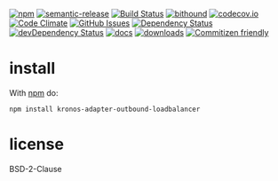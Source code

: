[![npm](https://img.shields.io/npm/v/kronos-adapter-outbound-loadbalancer.svg)](https://www.npmjs.com/package/kronos-adapter-outbound-loadbalancer)
[![semantic-release](https://img.shields.io/badge/%20%20%F0%9F%93%A6%F0%9F%9A%80-semantic--release-e10079.svg)](https://github.com/Kronos-Integration/kronos-adapter-outbound-loadbalancer)
[![Build Status](https://secure.travis-ci.org/Kronos-Integration/kronos-adapter-outbound-loadbalancer.png)](http://travis-ci.org/Kronos-Integration/kronos-adapter-outbound-loadbalancer)
[![bithound](https://www.bithound.io/github/Kronos-Integration/kronos-adapter-outbound-loadbalancer/badges/score.svg)](https://www.bithound.io/github/Kronos-Integration/kronos-adapter-outbound-loadbalancer)
[![codecov.io](http://codecov.io/github/Kronos-Integration/kronos-adapter-outbound-loadbalancer/coverage.svg?branch=master)](http://codecov.io/github/Kronos-Integration/kronos-adapter-outbound-loadbalancer?branch=master)
[![Code Climate](https://codeclimate.com/github/Kronos-Integration/kronos-adapter-outbound-loadbalancer/badges/gpa.svg)](https://codeclimate.com/github/Kronos-Integration/kronos-adapter-outbound-loadbalancer)
[![GitHub Issues](https://img.shields.io/github/issues/Kronos-Integration/kronos-adapter-outbound-loadbalancer.svg?style=flat-square)](https://github.com/Kronos-Integration/kronos-adapter-outbound-loadbalancer/issues)
[![Dependency Status](https://david-dm.org/Kronos-Integration/kronos-adapter-outbound-loadbalancer.svg)](https://david-dm.org/Kronos-Integration/kronos-adapter-outbound-loadbalancer)
[![devDependency Status](https://david-dm.org/Kronos-Integration/kronos-adapter-outbound-loadbalancer/dev-status.svg)](https://david-dm.org/Kronos-Integration/kronos-adapter-outbound-loadbalancer#info=devDependencies)
[![docs](http://inch-ci.org/github/Kronos-Integration/kronos-adapter-outbound-loadbalancer.svg?branch=master)](http://inch-ci.org/github/Kronos-Integration/kronos-adapter-outbound-loadbalancer)
[![downloads](http://img.shields.io/npm/dm/kronos-adapter-outbound-loadbalancer.svg?style=flat-square)](https://npmjs.org/package/kronos-adapter-outbound-loadbalancer)
[![Commitizen friendly](https://img.shields.io/badge/commitizen-friendly-brightgreen.svg)](http://commitizen.github.io/cz-cli/)

install
=======

With [npm](http://npmjs.org) do:

```shell
npm install kronos-adapter-outbound-loadbalancer
```

license
=======

BSD-2-Clause
